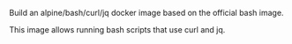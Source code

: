 Build an alpine/bash/curl/jq docker image based on the official bash image.

This image allows running bash scripts that use curl and jq.
